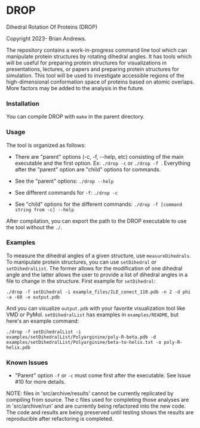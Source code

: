 # DROP
Dihedral Rotation Of Proteins (DROP)

Copyright 2023- Brian Andrews.

The repository contains a work-in-progress command line tool which can manipulate protein structures by rotating dihedral angles. It has tools which will be useful for preparing protein structures for visualizations in presentations, lectures, or papers and preparing protein structures for simulation. This tool will be used to investigate accessible regions of the high-dimensional conformation space of proteins based on atomic overlaps. More factors may be added to the analysis in the future.

### Installation

You can compile DROP with ```make``` in the parent directory.

### Usage

The tool is organized as follows:
- There are "parent" options (-c, -f, --help, etc) consisting of the main executable and the first option. Ex: ```./drop -c``` or ```./drop -f ```. Everything after the "parent" option are "child" options for commands.

- See the "parent" options: ```./drop --help```

- See different commands for ```-f```: ```./drop -c```

- See "child" options for the different commands: ```./drop -f [command string from -c] --help```

After compilation, you can export the path to the DROP executable to use the tool without the ```./```.

### Examples

To measure the dihedral angles of a given structure, use ```measureDihedrals```. To manipulate protein structures, you can use ```setDihedral``` or ```setDihedralList```. The former allows for the modification of one dihedral angle and the latter allows the user to provide a list of dihedral angles in a file to change in the structure. First example for ```setDihedral```:

```./drop -f setDihedral -i example_files/ILE_conect_110.pdb -n 2 -d phi -a -60 -o output.pdb```

And you can visualize ```output.pdb``` with your favorite visualization tool like VMD or PyMol. ```setDihedralList``` has examples in ```examples/README```, but here's an example command:

```./drop -f setDihedralList -i examples/setDihedralList/Polyarginine/poly-R-beta.pdb -d examples/setDihedralList/Polyarginine/beta-to-helix.txt -o poly-R-helix.pdb```

### Known Issues

- "Parent" option ```-f``` or ```-c``` must come first after the executable. See Issue #10 for more details.

NOTE: files in 'src/archive/results' cannot be currently replicated by compiling from source. The c files used for completing those analyses are in 'src/archive/run' and are currently being refactored into the new code. The code and results are being preserved until testing shows the results are reproducible after refactoring is completed.
